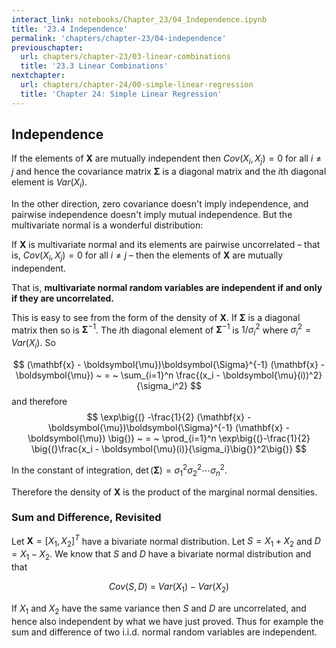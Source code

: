 ```yaml
---
interact_link: notebooks/Chapter_23/04_Independence.ipynb
title: '23.4 Independence'
permalink: 'chapters/chapter-23/04-independence'
previouschapter:
  url: chapters/chapter-23/03-linear-combinations
  title: '23.3 Linear Combinations'
nextchapter:
  url: chapters/chapter-24/00-simple-linear-regression
  title: 'Chapter 24: Simple Linear Regression'
---
```


## Independence

If the elements of $\mathbf{X}$ are mutually independent then $Cov(X_i, X_j) = 0$ for all $i \ne j$ and hence the covariance matrix $\boldsymbol{\Sigma}$ is a diagonal matrix and the $i$th diagonal element is $Var(X_i)$.

In the other direction, zero covariance doesn't imply independence, and pairwise independence doesn't imply mutual independence. But the multivariate normal is a wonderful distribution: 

If $\mathbf{X}$ is multivariate normal and its elements are pairwise uncorrelated – that is, $Cov(X_i, X_j) = 0$ for all 
$i \ne j$ – then the elements of $\mathbf{X}$ are mutually independent.

That is, **multivariate normal random variables are independent if and only if they are uncorrelated.**

This is easy to see from the form of the density of $\mathbf{X}$. If $\boldsymbol{\Sigma}$ is a diagonal matrix then so is $\boldsymbol{\Sigma}^{-1}$. The $i$th diagonal element of $\boldsymbol{\Sigma}^{-1}$ is $1/\sigma_i^2$ where $\sigma_i^2 = Var(X_i)$. So

$$
(\mathbf{x} - \boldsymbol{\mu})\boldsymbol{\Sigma}^{-1} (\mathbf{x} - \boldsymbol{\mu}) ~ = ~ \sum_{i=1}^n \frac{(x_i - \boldsymbol{\mu}(i))^2}{\sigma_i^2}
$$
and therefore
$$
\exp\big{(} -\frac{1}{2} (\mathbf{x} - \boldsymbol{\mu})\boldsymbol{\Sigma}^{-1} (\mathbf{x} - \boldsymbol{\mu}) \big{)} ~ = ~ \prod_{i=1}^n \exp\big{(}-\frac{1}{2} \big{(}\frac{x_i - \boldsymbol{\mu}(i)}{\sigma_i}\big{)}^2\big{)}
$$

In the constant of integration, $\det(\boldsymbol{\Sigma}) = \sigma_1^2 \sigma_2^2 \cdots \sigma_n^2$.

Therefore the density of $\mathbf{X}$ is the product of the marginal normal densities.

### Sum and Difference, Revisited
Let $\mathbf{X} = [X_1, X_2]^T$ have a bivariate normal distribution. Let $S = X_1 + X_2$ and $D = X_1 - X_2$. We know that $S$ and $D$ have a bivariate normal distribution and that

$$
Cov(S, D) ~ = ~ Var(X_1) - Var(X_2)
$$

If $X_1$ and $X_2$ have the same variance then $S$ and $D$ are uncorrelated, and hence also independent by what we have just proved. Thus for example the sum and difference of two i.i.d. normal random variables are independent.
